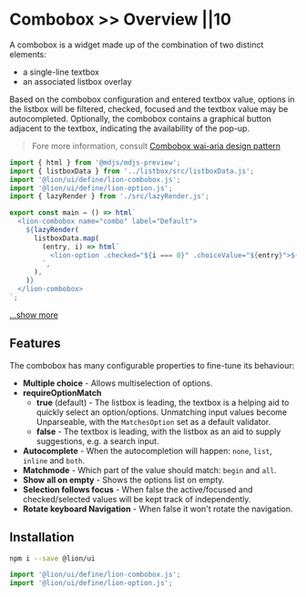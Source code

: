 # Combobox >> Overview ||10

A combobox is a widget made up of the combination of two distinct elements:

- a single-line textbox
- an associated listbox overlay

Based on the combobox configuration and entered textbox value, options in the listbox will be
filtered, checked, focused and the textbox value may be autocompleted.
Optionally, the combobox contains a graphical button adjacent to the textbox, indicating the
availability of the pop-up.

> Fore more information, consult [Combobox wai-aria design pattern](https://www.w3.org/TR/wai-aria-practices/#combobox)

```js script
import { html } from '@mdjs/mdjs-preview';
import { listboxData } from '../listbox/src/listboxData.js';
import '@lion/ui/define/lion-combobox.js';
import '@lion/ui/define/lion-option.js';
import { lazyRender } from './src/lazyRender.js';
```

```js preview-story
export const main = () => html`
  <lion-combobox name="combo" label="Default">
    ${lazyRender(
      listboxData.map(
        (entry, i) => html`
          <lion-option .checked="${i === 0}" .choiceValue="${entry}">${entry}</lion-option>
        `,
      ),
    )}
  </lion-combobox>
`;
```

[...show more](./extensions.md)

## Features

The combobox has many configurable properties to fine-tune its behaviour:

- **Multiple choice** - Allows multiselection of options.
- **requireOptionMatch**
  - **true** (default) - The listbox is leading, the textbox is a helping aid to quickly select an option/options. Unmatching input values become Unparseable, with the `MatchesOption` set as a default validator.
  - **false** - The textbox is leading, with the listbox as an aid to supply suggestions, e.g. a search input.
- **Autocomplete** - When the autocompletion will happen: `none`, `list`, `inline` and `both`.
- **Matchmode** - Which part of the value should match: `begin` and `all`.
- **Show all on empty** - Shows the options list on empty.
- **Selection follows focus** - When false the active/focused and checked/selected values will be kept track of independently.
- **Rotate keyboard Navigation** - When false it won't rotate the navigation.

## Installation

```bash
npm i --save @lion/ui
```

```js
import '@lion/ui/define/lion-combobox.js';
import '@lion/ui/define/lion-option.js';
```
